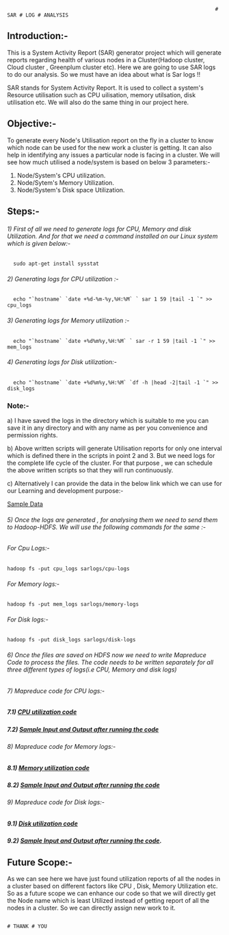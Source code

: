                                                                         # SAR # LOG # ANALYSIS
## Introduction:-
This is a System Activity Report (SAR) generator project which will generate  reports regarding health of various nodes in a Cluster(Hadoop cluster, Cloud cluster , Greenplum cluster etc).
Here we are going to use SAR logs to do our analysis. So we must have an idea about what is Sar logs !!

SAR stands for System Activity Report. It is used to collect a system's Resource utilisation such as CPU uilisation, memory utilsation, disk utilisation etc. We will also do
the same thing in our project here.

## Objective:- 
To generate every Node's Utilisation report on the fly in a cluster to know which node can be used for the new work a cluster is getting. It can also help in identifying any issues a particular node is facing in a cluster. We will see how much utilised a node/system is based on below 3 parameters:-
  1) Node/System's CPU utilization.
  2) Node/Sytem's Memory Utilization.
  3) Node/System's Disk space Utilization.
 
## Steps:- 
###### 1) First of all we need to generate logs for CPU, Memory and disk Utilization. And for that we need a command installed on our Linux system which is given below:-
      sudo apt-get install sysstat
       
###### 2) Generating logs for CPU utilization :- 
      echo "`hostname` `date +%d-%m-%y,%H:%M` ` sar 1 59 |tail -1 `" >> cpu_logs
   
###### 3) Generating logs for Memory utilization :-
      echo "`hostname` `date +%d%m%y,%H:%M` ` sar -r 1 59 |tail -1 `" >> mem_logs
      
###### 4) Generating logs for Disk utilization:-
      echo "`hostname` `date +%d%m%y,%H:%M` `df -h |head -2|tail -1 `" >> disk_logs
     
### Note:- 
a) I have saved the logs in the directory which is suitable to me you can save it in any directory and with any name as per you convenience and permission rights.

b) Above written scripts will generate Utilisation reports for only one interval which is defined there in the scripts in point 2 and 3. But we need logs for the complete life cycle of the cluster. For that purpose , we can schedule the above written scripts so that they will run continuously.

c) Alternatively I can provide the data in the below link which we can use for our Learning and development purpose:-

   [Sample Data](https://github.com/AnkushSharma97/Hadoop-Mapreduce-project-01/tree/main/Sample%20Data)

###### 5) Once the logs are generated , for analysing them we need to send them to Hadoop-HDFS. We will use the following commands for the same :-
###### For Cpu Logs:-
    hadoop fs -put cpu_logs sarlogs/cpu-logs
  
###### For Memory logs:-
    hadoop fs -put mem_logs sarlogs/memory-logs

###### For Disk logs:-
    hadoop fs -put disk_logs sarlogs/disk-logs
 
###### 6) Once the files are saved on HDFS now we need to write Mapreduce Code  to process the files. The code needs to be written separately for all three different types of logs(i.e CPU, Memory and disk logs)
 
###### 7) Mapreduce code for CPU logs:-

   ##### 7.1) [CPU utilization code](https://github.com/AnkushSharma97/Hadoop-Mapreduce-project-01/tree/main/02%20CPU%20Utilisation%20Analysis%20Code/Sar_CPU_Log%20Analysis)
   
   ##### 7.2) [Sample Input and Output after running the code](https://github.com/AnkushSharma97/Hadoop-Mapreduce-project-01/tree/main/01%20Sample%20Input%20and%20Output%20Pics/CPU%20Utilization%20Input%20and%20Output%20Pics)
 
###### 8) Mapreduce code for Memory logs:-
   ##### 8.1) [Memory utilization code](https://github.com/AnkushSharma97/Hadoop-Mapreduce-project-01/tree/main/03%20Memory%20Utilisation%20Analysis%20Code/Sar_Mem_log_analysis)
   ##### 8.2) [Sample Input and Output after running the code](https://github.com/AnkushSharma97/Hadoop-Mapreduce-project-01/tree/main/01%20Sample%20Input%20and%20Output%20Pics/Memory%20Utilization%20Input%20and%20Output%20Pics)
###### 9) Mapreduce code for Disk logs:-
   #####  9.1) [Disk utilization code](https://github.com/AnkushSharma97/Hadoop-Mapreduce-project-01/tree/main/04%20Disk%20Utilisation%20Analysis%20Code/Sar_disk_logs_Analysis)
   #####  9.2) [Sample Input and Output after running the code](https://github.com/AnkushSharma97/Hadoop-Mapreduce-project-01/tree/main/01%20Sample%20Input%20and%20Output%20Pics/Disk%20Utilization%20Input%20and%20Output%20Pics).   
   
   ## Future Scope:-
   As we can see here we have just found utilization reports of all the nodes in a cluster based on different factors like CPU , Disk, Memory Utilization etc. So as a future        scope we can enhance our code so that we will directly get the Node name which is least Utilized instead of getting report of all the nodes in a cluster. So we can directly      assign new work to it.
   
                                                                                  # THANK # YOU

 
 

